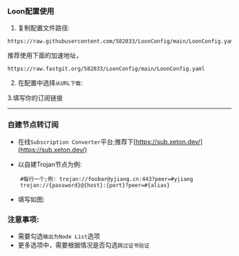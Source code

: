 
### Loon配置使用

1. 复制配置文件路径:
```
https://raw.githubusercontent.com/582033/LoonConfig/main/LoonConfig.yaml
```
推荐使用下面的加速地址，
```
https://raw.fastgit.org/582033/LoonConfig/main/LoonConfig.yaml
```
2. 在配置中选择`从URL下载`:

[](https://raw.githubusercontent.com/582033/LoonConfig/main/sta/conf1.jpg)

3.填写你的订阅链接

[](https://raw.githubusercontent.com/582033/LoonConfig/main/sta/conf2.jpg)


---

### 自建节点转订阅
* 在线`Subscription Converter`平台;推荐下[https://sub.xeton.dev/](https://sub.xeton.dev/)

* 以自建Trojan节点为例:
```
	#每行一个;例: trojan://foobar@yjiang.cn:443?peer=#yjiang
	trojan://{password}@{host}:{port}?peer=#{alias}
```

* 填写如图:
[](https://raw.githubusercontent.com/582033/LoonConfig/main/sta/example.png)

### 注意事项:
* 需要勾选`输出为Node List`选项
* 更多选项中，需要根据情况是否勾选`跳过证书验证`

